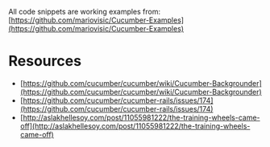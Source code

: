 <!SLIDE thanks>

All code snippets are working examples from:  
[https://github.com/mariovisic/Cucumber-Examples](https://github.com/mariovisic/Cucumber-Examples)

<!SLIDE resources>

# Resources

* [https://github.com/cucumber/cucumber/wiki/Cucumber-Backgrounder](https://github.com/cucumber/cucumber/wiki/Cucumber-Backgrounder)
* [https://github.com/cucumber/cucumber-rails/issues/174](https://github.com/cucumber/cucumber-rails/issues/174)
* [http://aslakhellesoy.com/post/11055981222/the-training-wheels-came-off](http://aslakhellesoy.com/post/11055981222/the-training-wheels-came-off)

